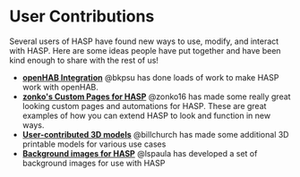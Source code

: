 # User Contributions

Several users of HASP have found new ways to use, modify, and interact with HASP.  Here are some ideas people have put together and have been kind enough to share with the rest of us!

* **[openHAB Integration](openHAB)** @bkpsu has done loads of work to make HASP work with openHAB.
* **[zonko's Custom Pages for HASP](/zonko16/Custom-Pages-for-HASwitchplate)** @zonko16 has made some really great looking custom pages and automations for HASP.  These are great examples of how you can extend HASP to look and function in new ways.
* **[User-contributed 3D models](3D_Printable_Models)** @billchurch has made some additional 3D printable models for various use cases
* **[Background images for HASP](https://github.com/lspaula/Nextion-background-for-HASwitchPlate)** @lspaula has developed a set of background images for use with HASP
